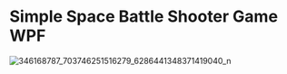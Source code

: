 
# Simple Space Battle Shooter Game WPF
![346168787_703746251516279_6286441348371419040_n](https://github.com/namhazover9/Space-Battle-Shooter-WPF-CSharp/assets/88364629/2884a084-15cb-42e0-8c79-4d6a79c40136)
